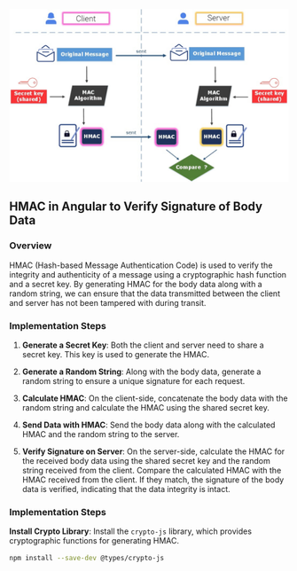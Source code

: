 
![HMAC Image](https://raw.githubusercontent.com/arlsurya/angular-hmac/master/Client/src/assets/hmac.jpeg)

## HMAC in Angular to Verify Signature of Body Data

### Overview

HMAC (Hash-based Message Authentication Code) is used to verify the integrity and authenticity of a message using a cryptographic hash function and a secret key. By generating HMAC for the body data along with a random string, we can ensure that the data transmitted between the client and server has not been tampered with during transit.

### Implementation Steps

1. **Generate a Secret Key**: Both the client and server need to share a secret key. This key is used to generate the HMAC.

2. **Generate a Random String**: Along with the body data, generate a random string to ensure a unique signature for each request.

3. **Calculate HMAC**: On the client-side, concatenate the body data with the random string and calculate the HMAC using the shared secret key.

4. **Send Data with HMAC**: Send the body data along with the calculated HMAC and the random string to the server.

5. **Verify Signature on Server**: On the server-side, calculate the HMAC for the received body data using the shared secret key and the random string received from the client. Compare the calculated HMAC with the HMAC received from the client. If they match, the signature of the body data is verified, indicating that the data integrity is intact.

### Implementation Steps
**Install Crypto Library**: Install the `crypto-js` library, which provides cryptographic functions for generating HMAC.

   ```bash
   npm install --save-dev @types/crypto-js



